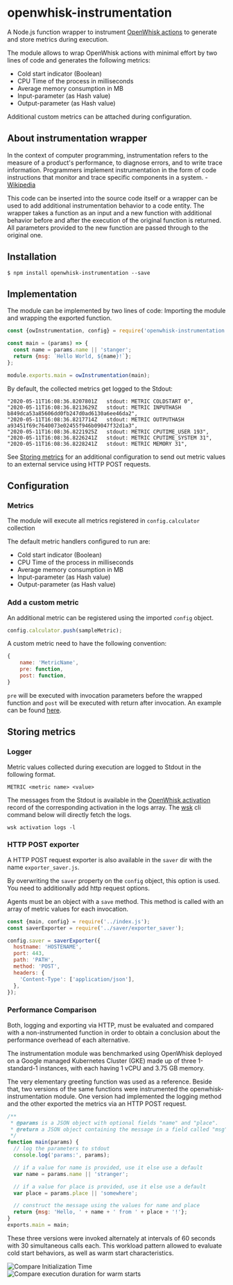 # openwhisk-instrumentation

A Node.js function wrapper to instrument [OpenWhisk actions](https://github.com/apache/openwhisk/blob/master/docs/actions.md) to generate and store metrics during execution.

The module allows to wrap OpenWhisk actions with minimal effort by two lines of code and generates the following metrics:

- Cold start indicator (Boolean)
- CPU Time of the process in milliseconds
- Average memory consumption in MB
- Input-parameter (as Hash value)
- Output-parameter (as Hash value)

Additional custom metrics can be attached during configuration.

## About instrumentation wrapper

In the context of computer programming, instrumentation refers to the measure of a product's performance, to diagnose errors, and to write trace information.
Programmers implement instrumentation in the form of code instructions that monitor and trace specific components in a system. - [Wikipedia](<https://en.wikipedia.org/wiki/Instrumentation_(computer_programming)>)

This code can be inserted into the source code itself or a wrapper can be used to add additional instrumentation behavior to a code entity. The wrapper takes a function as an input and a new function with additional behavior before and after the execution of the original function is returned. All parameters provided to the new function are passed through to the original one.

## Installation

```
$ npm install openwhisk-instrumentation --save
```

## Implementation

The module can be implemented by two lines of code: Importing the module and wrapping the exported function.

```javascript
const {owInstrumentation, config} = require('openwhisk-instrumentation');

const main = (params) => {
  const name = params.name || 'stanger';
  return {msg: `Hello World, ${name}!`};
};

module.exports.main = owInstrumentation(main);
```

By default, the collected metrics get logged to the Stdout:

```
"2020-05-11T16:08:36.8207801Z   stdout: METRIC COLDSTART 0",
"2020-05-11T16:08:36.8213629Z   stdout: METRIC INPUTHASH b849dca53a85606dd0fb247d0ad6130a6ee46da2",
"2020-05-11T16:08:36.8217714Z   stdout: METRIC OUTPUTHASH a93451f69c7640073e02455f946b09047f32d1a3",
"2020-05-11T16:08:36.8221925Z   stdout: METRIC CPUTIME_USER 193",
"2020-05-11T16:08:36.8226241Z   stdout: METRIC CPUTIME_SYSTEM 31",
"2020-05-11T16:08:36.8228241Z   stdout: METRIC MEMORY 31",
```

See [Storing metrics](#storing-metrics) for an additional configuration to send out metric values to an external service using HTTP POST requests.

## Configuration

### Metrics

The module will execute all metrics registered in `config.calculator` collection

The default metric handlers configured to run are:

- Cold start indicator (Boolean)
- CPU Time of the process in milliseconds
- Average memory consumption in MB
- Input-parameter (as Hash value)
- Output-parameter (as Hash value)

### Add a custom metric

An additional metric can be registered using the imported `config` object.

```javascript
config.calculator.push(sampleMetric);
```

A custom metric need to have the following convention:

```javascript
{
    name: 'MetricName',
    pre: function,
    post: function,
}
```

`pre` will be executed with invocation parameters before the wrapped function and `post` will be executed with return after invocation. An example can be found [here](./metrics/sampleMetric.js).

## Storing metrics

### Logger

Metric values collected during execution are logged to Stdout in the following format.

```
METRIC <metric name> <value>
```

The messages from the Stdout is available in the [OpenWhisk activation](https://github.com/apache/openwhisk/blob/master/docs/actions.md#understanding-the-activation-record) record of the corresponding activation in the logs array. The [wsk](https://github.com/apache/openwhisk-cli) cli command below will directly fetch the logs.

```
wsk activation logs -l
```

### HTTP POST exporter

A HTTP POST request exporter is also available in the `saver` dir with the name `exporter_saver.js`.

By overwriting the `saver` property on the `config` object, this option is used. You need to additionally add http request options.

Agents must be an object with a `save` method. This method is called with an array of metric values for each invocation.

```javascript
const {main, config} = require('../index.js');
const saverExporter = require('../saver/exporter_saver');

config.saver = saverExporter({
  hostname: 'HOSTENAME',
  port: 443,
  path: 'PATH',
  method: 'POST',
  headers: {
    'Content-Type': ['application/json'],
  },
});
```

### Performance Comparison

Both, logging and exporting via HTTP, must be evaluated and compared with a non-instrumented function in order to obtain a conclusion about the performance overhead of each alternative.

The instrumentation module was benchmarked using OpenWhisk deployed on a Google managed Kubernetes Cluster (GKE) made up of three 1-standard-1 instances, with each having 1 vCPU and 3.75 GB memory.

The very elementary greeting function was used as a reference. Beside that, two versions of the same functions were instrumented the openwhisk-instrumentation module. One version had implemented the logging method and the other exported the metrics via an HTTP POST request.

```javascript
/**
 * @params is a JSON object with optional fields "name" and "place".
 * @return a JSON object containing the message in a field called "msg".
 */
function main(params) {
  // log the parameters to stdout
  console.log('params:', params);

  // if a value for name is provided, use it else use a default
  var name = params.name || 'stranger';

  // if a value for place is provided, use it else use a default
  var place = params.place || 'somewhere';

  // construct the message using the values for name and place
  return {msg: 'Hello, ' + name + ' from ' + place + '!'};
}
exports.main = main;
```

These three versions were invoked alternately at intervals of 60 seconds with 30 simultaneous calls each. This workload pattern allowed to evaluate cold start behaviors, as well as warm start characteristics.

![Compare Initialization Time](./benchmark/InitTime_log_export.jpg)
![Compare execution duration for warm starts](./benchmark/duration_warm_log_export.jpg)
